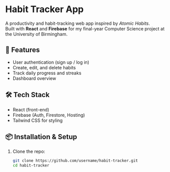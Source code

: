 # Habit Tracker App

A productivity and habit-tracking web app inspired by *Atomic Habits*.  
Built with **React** and **Firebase** for my final-year Computer Science project at the University of Birmingham.

## 🚀 Features
- User authentication (sign up / log in)
- Create, edit, and delete habits
- Track daily progress and streaks
- Dashboard overview

## 🛠️ Tech Stack
- React (front-end)
- Firebase (Auth, Firestore, Hosting)
- Tailwind CSS for styling

## 📦 Installation & Setup
1. Clone the repo:
   ```bash
   git clone https://github.com/username/habit-tracker.git
   cd habit-tracker
